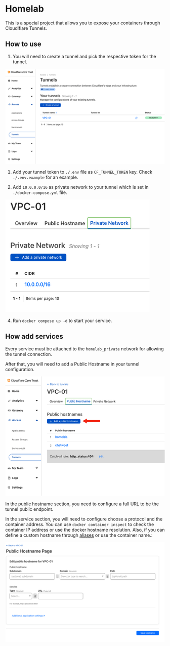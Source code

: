 # Homelab

This is a special project that allows you to expose your containers through Cloudlflare Tunnels.

## How to use

1. You will need to create a tunnel and pick the respective token for the tunnel.

![This image shows a Cloudflare Tunnel homepage with a tunnel already configured.](/assets/images/cloudflare-tunnels-01.png "Cloudflare Tunnels Home page")

1. Add your tunnel token to `./.env` file as `CF_TUNNEL_TOKEN` key. Check `./.env.example` for an example.


3. Add `10.0.0.0/16` as private network to your tunnel which is set in `./docker-compose.yml` file.

![This image shows the Cloudflare Tunnel Private Network page with a private network already configured.](/assets/images/cloudflare-tunnels-02.png "Cloudflare Tunnels Private Network page")

4. Run `docker compose up -d` to start your service.

## How add services

Every service must be attached to the `homelab_private` network for allowing the tunnel connection.

After that, you will need to add a Public Hostname in your tunnel configuration.

![This image shows the Cloudflare Tunnel Public Hostname page](/assets/images/cloudflare-tunnels-03.png "Cloudflare Tunnels Public Hostname page")

In the public hostname section, you need to configure a full URL to be the tunnel public endpoint. 

In the service section, you will need to configure choose a protocol and the container address. You can use `docker container inspect` to check the container IP address or use the docker hostname resolution. Also, if you can define a custom hostname through [aliases](https://docs.docker.com/compose/compose-file/#aliases) or use the container name.:

![This image shows the Cloudflare Tunnel Public Hostname page](/assets/images/cloudflare-tunnels-04.png "Cloudflare Tunnels Public Hostname page")
